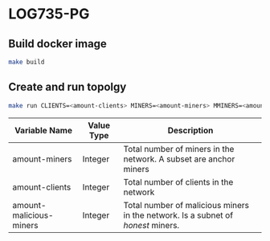 # LOG735-PG

## Build docker image

```bash
make build
```

## Create and run topolgy

```bash
make run CLIENTS=<amount-clients> MINERS=<amount-miners> MMINERS=<amount-malicious-miners>
```

Variable Name | Value Type | Description
--- | --- | ---
amount-miners | Integer | Total number of miners in the network. A subset are anchor miners
amount-clients | Integer | Total number of clients in the network
amount-malicious-miners | Integer | Total number of malicious miners in the network. Is a subnet of *honest* miners.